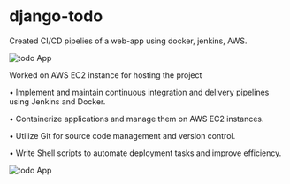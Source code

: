# django-todo
Created CI/CD pipelies of a web-app using docker, jenkins, AWS.

![todo App](https://media-exp1.licdn.com/dms/image/C5622AQFHet4A7EF-dA/feedshare-shrink_1280/0/1668523665701?e=1671667200&v=beta&t=AwXljN5A4J-CPQCCW_JBOMnGi2hBq8lwP9zFNFGRdrY)

Worked on AWS EC2 instance for hosting the project

• Implement and maintain continuous integration and delivery pipelines using Jenkins and Docker. 

• Containerize applications and manage them on AWS EC2 instances.

• Utilize Git for source code management and version control.

• Write Shell scripts to automate deployment tasks and improve efficiency.


![todo App](https://raw.githubusercontent.com/shreys7/django-todo/develop/staticfiles/todoApp.png)
